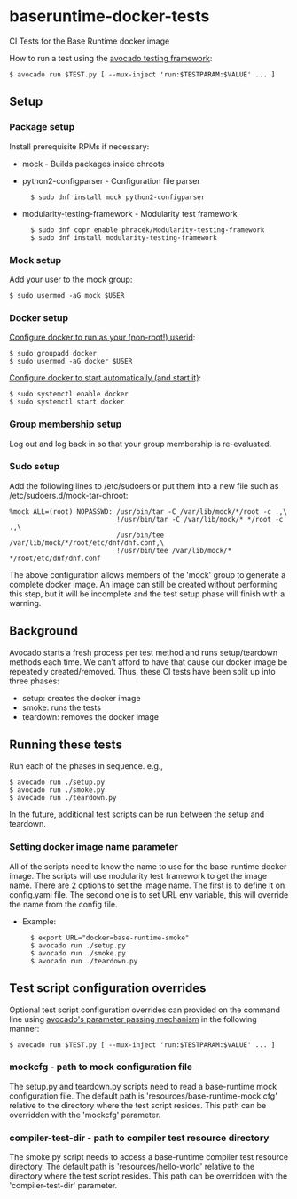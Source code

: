 # baseruntime-docker-tests
CI Tests for the Base Runtime docker image

How to run a test using the [avocado testing framework](http://avocado-framework.github.io/):

    $ avocado run $TEST.py [ --mux-inject 'run:$TESTPARAM:$VALUE' ... ]

## Setup

### Package setup

Install prerequisite RPMs if necessary:

* mock - Builds packages inside chroots
* python2-configparser - Configuration file parser

        $ sudo dnf install mock python2-configparser

* modularity-testing-framework - Modularity test framework

        $ sudo dnf copr enable phracek/Modularity-testing-framework
        $ sudo dnf install modularity-testing-framework

### Mock setup

Add your user to the mock group:

    $ sudo usermod -aG mock $USER

### Docker setup

[Configure docker to run as your (non-root!) userid](https://docs.docker.com/engine/installation/linux/linux-postinstall/#manage-docker-as-a-non-root-user):

    $ sudo groupadd docker
    $ sudo usermod -aG docker $USER

[Configure docker to start automatically (and start it)](https://docs.docker.com/engine/installation/linux/linux-postinstall/#manage-docker-as-a-non-root-user#configure-docker-to-start-on-boot):

    $ sudo systemctl enable docker
    $ sudo systemctl start docker

### Group membership setup

Log out and log back in so that your group membership is re-evaluated.

### Sudo setup

Add the following lines to /etc/sudoers or put them into a new file such as /etc/sudoers.d/mock-tar-chroot:

    %mock ALL=(root) NOPASSWD: /usr/bin/tar -C /var/lib/mock/*/root -c .,\
                               !/usr/bin/tar -C /var/lib/mock/* */root -c .,\
                               /usr/bin/tee /var/lib/mock/*/root/etc/dnf/dnf.conf,\
                               !/usr/bin/tee /var/lib/mock/* */root/etc/dnf/dnf.conf


The above configuration allows members of the 'mock' group to generate a complete docker image. An image can still be created without performing this step, but it will be incomplete and the test setup phase will finish with a warning.

## Background

Avocado starts a fresh process per test method and runs setup/teardown methods
each time. We can't afford to have that cause our docker image be repeatedly
created/removed. Thus, these CI tests have been split up into three phases:
* setup: creates the docker image
* smoke: runs the tests
* teardown: removes the docker image

## Running these tests

Run each of the phases in sequence. e.g.,

    $ avocado run ./setup.py
    $ avocado run ./smoke.py
    $ avocado run ./teardown.py

In the future, additional test scripts can be run between the setup and teardown.

### Setting docker image name parameter

All of the scripts need to know the name to use for the base-runtime docker image. The scripts will use modularity test framework to get the image name.
There are 2 options to set the image name. The first is to define it on config.yaml file. The second one is to set URL env variable, this will override the name from the config file.
* Example:

        $ export URL="docker=base-runtime-smoke"
        $ avocado run ./setup.py
        $ avocado run ./smoke.py
        $ avocado run ./teardown.py

## Test script configuration overrides

Optional test script configuration overrides can provided on the command line using [avocado's parameter passing mechanism](http://avocado-framework.readthedocs.io/en/latest/WritingTests.html#accessing-test-parameters) in the following manner:

    $ avocado run $TEST.py [ --mux-inject 'run:$TESTPARAM:$VALUE' ... ]

### mockcfg - path to mock configuration file

The setup.py and teardown.py scripts need to read a base-runtime mock configuration file. The default path is 'resources/base-runtime-mock.cfg' relative to the directory where the test script resides. This path can be overridden with the 'mockcfg' parameter.

### compiler-test-dir - path to compiler test resource directory

The smoke.py script needs to access a base-runtime compiler test resource directory. The default path is 'resources/hello-world' relative to the directory where the test script resides. This path can be overridden with the 'compiler-test-dir' parameter.

